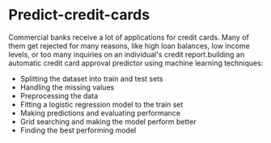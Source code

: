 # Predict-credit-cards
Commercial banks receive a lot of applications for credit cards. Many of them get rejected for many reasons, like high loan balances, low income levels, or too many inquiries on an individual's credit report.building an automatic credit card approval predictor using machine learning techniques:
- Splitting the dataset into train and test sets
- Handling the missing values
- Preprocessing the data
- Fitting a logistic regression model to the train set
- Making predictions and evaluating performance
- Grid searching and making the model perform better
- Finding the best performing model
